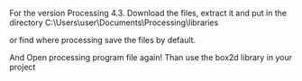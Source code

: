 For the version Processing 4.3. Download the files, extract it and put in the
directory C:\Users\user\Documents\Processing\libraries

or find where processing save the files by default.

And Open processing program file again! Than use the box2d library in your
project
